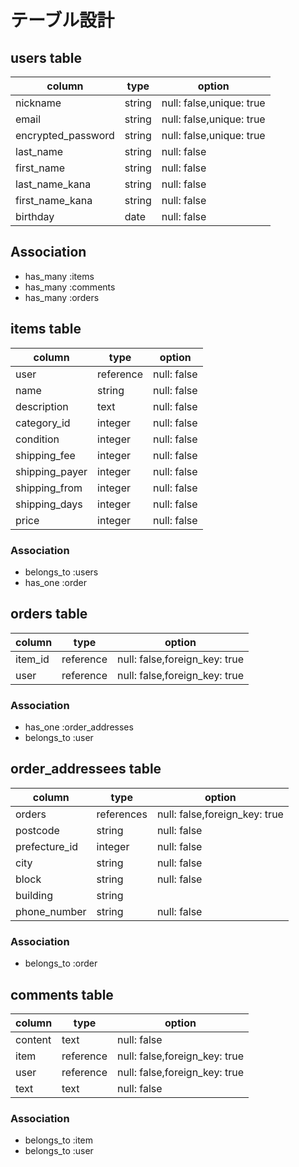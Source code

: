 # テーブル設計

## users table

| column             | type   | option                   |
| ------------------ | ------ | ------------------------ |
| nickname           | string | null: false,unique: true |
| email              | string | null: false,unique: true |
| encrypted_password | string | null: false,unique: true |
| last_name          | string | null: false              |
| first_name         | string | null: false              |
| last_name_kana     | string | null: false              |
| first_name_kana    | string | null: false              |
| birthday           | date   | null: false              |

## Association

- has_many :items
- has_many :comments
- has_many :orders

## items table

| column         | type      | option      |
| -------------- | --------- | ----------- |
| user           | reference | null: false |
| name           | string    | null: false |
| description    | text      | null: false |
| category_id    | integer   | null: false |
| condition      | integer   | null: false |
| shipping_fee   | integer   | null: false |
| shipping_payer | integer   | null: false |
| shipping_from  | integer   | null: false |
| shipping_days  | integer   | null: false |
| price          | integer   | null: false |

### Association

- belongs_to :users
- has_one :order

## orders table

| column  | type      | option                        |
| ------- | --------- | ----------------------------- |
| item_id | reference | null: false,foreign_key: true |
| user    | reference | null: false,foreign_key: true |

### Association

- has_one :order_addresses
- belongs_to :user

## order_addressees table

| column        | type       | option                        |
| ------------- | ---------- | ----------------------------- |
| orders        | references | null: false,foreign_key: true |
| postcode      | string     | null: false                   |
| prefecture_id | integer    | null: false                   |
| city          | string     | null: false                   |
| block         | string     | null: false                   |
| building      | string     |                               |
| phone_number  | string     | null: false                   |

### Association

- belongs_to :order

## comments table

| column  | type      | option                        |
| ------- | --------- | ----------------------------- |
| content | text      | null: false                   |
| item    | reference | null: false,foreign_key: true |
| user    | reference | null: false,foreign_key: true |
| text    | text      | null: false                   |

### Association

- belongs_to :item
- belongs_to :user
